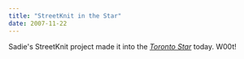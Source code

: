 ```yaml
---
title: "StreetKnit in the Star"
date: 2007-11-22
---
```

Sadie's StreetKnit project made it into the <a href="http://www.thestar.com/living/article/278612"><em>Toronto Star</em></a> today.  W00t!
